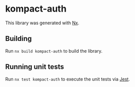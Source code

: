 # kompact-auth

This library was generated with [Nx](https://nx.dev).

## Building

Run `nx build kompact-auth` to build the library.

## Running unit tests

Run `nx test kompact-auth` to execute the unit tests via [Jest](https://jestjs.io).
